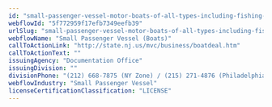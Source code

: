 ```yaml
---
id: "small-passenger-vessel-motor-boats-of-all-types-including-fishing-party-vessel-sight-seeing-vessel-water-taxi-hunting-party-vessel-and-snack-boat-moored"
webflowId: "5f772959f17efb7349eefb39"
urlSlug: "small-passenger-vessel-motor-boats-of-all-types-including-fishing-party-vessel-sight-seeing-vessel-water-taxi-hunting-party-vessel-and-snack-boat-moored"
webflowName: "Small Passenger Vessel (Boats)"
callToActionLink: "http://state.nj.us/mvc/business/boatdeal.htm"
callToActionText: ""
issuingAgency: "Documentation Office"
issuingDivision: ""
divisionPhone: "(212) 668-7875 (NY Zone) / (215) 271-4876 (Philadelphia Zone)"
webflowIndustry: "Small Passenger Vessel"
licenseCertificationClassification: "LICENSE"
---
```

